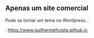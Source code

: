 ## Apenas um site comercial

 Pode se tornar um tema no Wordpress...

: https://www.guilhermefcosta.github.io

